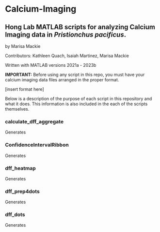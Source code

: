 # Calcium-Imaging
## Hong Lab MATLAB scripts for analyzing Calcium Imaging data in _Pristionchus pacificus_.
by Marisa Mackie

Contributors: Kathleen Quach, Isaiah Martinez, Marisa Mackie

Written with MATLAB versions 2021a - 2023b


**IMPORTANT:** Before using any script in this repo, you must have your calcium imaging data files arranged in the proper format.

[insert format here]


Below is a description of the purpose of each script in this repository and what it does. This information is also included in the each of the scripts themselves.

  ### calculate_dff_aggregate
  Generates 

  ### ConfidenceIntervalRibbon
  Generates 

  ### dff_heatmap
  Generates 

  ### dff_prep4dots
  Generates 

  ### dff_dots
  Generates 

